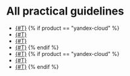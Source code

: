 # All practical guidelines

* [{#T}](virtual-hosting.md)
{% if product == "yandex-cloud" %}
* [{#T}](alb-with-ddos-protection.md)
* [{#T}](cdn-storage-integration.md)
* [{#T}](l7-bluegreen-deploy.md)
{% endif %}
* [{#T}](tls-termination.md)
{% if product == "yandex-cloud" %}
* [{#T}](logging.md)
* [{#T}](load-testing-grpc-autoscaling.md)
{% endif %}